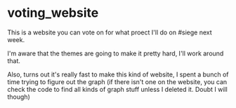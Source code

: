 # voting_website

This is a website you can vote on for what proect I'll do on #siege next week.

I'm aware that the themes are going to make it pretty hard, I'll work around that.

Also, turns out it's really fast to make this kind of website, I spent a bunch of time trying to figure out the graph (if there isn't one on the website, you can check the code to find all kinds of graph stuff unless I deleted it. Doubt I will though)